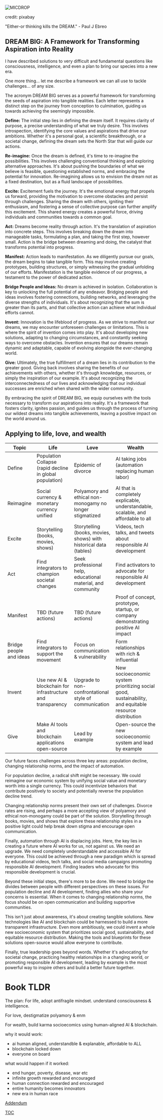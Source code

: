 ![MICDROP](https://pebreo.github.io/mic-drop.jpg)

credit: pixabay


"Either-or thinking kills the DREAM." - Paul J Ebreo


## DREAM BIG: A Framework for Transforming Aspiration into Reality

I have described solutions to very difficult and fundamental questions like consciousness, intelligence, and even a plan to bring our species into a new era. 

One more thing... let me describe a framework we can all use to tackle challenges... of any size.

The acronym DREAM BIG serves as a powerful framework for transforming the seeds of aspiration into tangible realities. Each letter represents a distinct step on the journey from conception to culmination, guiding us towards achieving the seemingly impossible.

**Define:** The initial step lies in defining the dream itself. It requires clarity of purpose, a precise understanding of what we truly desire. This involves introspection, identifying the core values and aspirations that drive our ambitions. Whether it's a personal goal, a scientific breakthrough, or a societal change, defining the dream sets the North Star that will guide our actions.

**Re-imagine:** Once the dream is defined, it's time to re-imagine the possibilities. This involves challenging conventional thinking and exploring alternative approaches. It's about pushing the boundaries of what we believe is feasible, questioning established norms, and embracing the potential for innovation. Re-imagining allows us to envision the dream not as a fixed destination, but as a fluid landscape of possibilities.

**Excite:** Excitement fuels the journey. It's the emotional energy that propels us forward, providing the motivation to overcome obstacles and persist through challenges. Sharing the dream with others, igniting their enthusiasm, and fostering a sense of collective purpose can further amplify this excitement. This shared energy creates a powerful force, driving individuals and communities towards a common goal.

**Act:**  Dreams become reality through action. It's the translation of aspiration into concrete steps. This involves breaking down the dream into manageable tasks, formulating a plan, and taking the first step, however small. Action is the bridge between dreaming and doing, the catalyst that transforms potential into progress.

**Manifest:**  Action leads to manifestation. As we diligently pursue our goals, the dream begins to take tangible form. This may involve creating prototypes, building structures, or simply witnessing the gradual unfolding of our efforts. Manifestation is the tangible evidence of our progress, a testament to the power of dedicated action.

**Bridge People and Ideas:**  No dream is achieved in isolation. Collaboration is key to unlocking the full potential of any endeavor. Bridging people and ideas involves fostering connections, building networks, and leveraging the diverse strengths of individuals. It's about recognizing that the sum is greater than its parts, and that collective action can achieve what individual efforts cannot.

**Invent:**  Innovation is the lifeblood of progress. As we strive to manifest our dreams, we may encounter unforeseen challenges or limitations. This is where the spirit of invention comes into play. It's about developing new solutions, adapting to changing circumstances, and constantly seeking ways to overcome obstacles. Invention ensures that our dreams remain dynamic and adaptable, capable of evolving alongside the ever-changing world.

**Give:**  Ultimately, the true fulfillment of a dream lies in its contribution to the greater good. Giving back involves sharing the benefits of our achievements with others, whether it's through knowledge, resources, or simply the inspiration of our example. It's about recognizing the interconnectedness of our lives and acknowledging that our individual successes are enriched when shared with the wider community.

By embracing the spirit of DREAM BIG, we equip ourselves with the tools necessary to transform our aspirations into reality. It's a framework that fosters clarity, ignites passion, and guides us through the process of turning our wildest dreams into tangible achievements, leaving a positive impact on the world around us.


## Applying to life, love, and wealth



| Topic                   | Life                                                        | Love                                                              | Wealth                                                                                                 |
| ----------------------- | ----------------------------------------------------------- | ----------------------------------------------------------------- | ------------------------------------------------------------------------------------------------------ |
| Define                  | Population Collapse (rapid decline in global population)    | Epidemic of divorce                                               | AI taking jobs (automation replacing human labor)                                                      |
| Reimagine               | Social currency & monetary currency unified                 | Polyamory and ethical non-monogamy no longer stigmatized          | AI that is completely explicable, understandable, scalable, and affordable to all                      |
| Excite                  | Storytelling (books, movies, shows)                         | Storytelling (books, movies, shows) with historical data (tables) | Videos, tech talks, and tweets about responsible AI development                                        |
| Act                     | Find integrators to champion societal changes                | Seek professional help, educational material, and community       | Find activators to advocate for responsible AI development                                             |
| Manifest                | TBD (future actions)                                        | TBD (future actions)                                              | Proof of concept, prototype, startup, or company demonstrating positive AI impact                      |
| Bridge people and ideas | Find integrators to support the movement                     | Focus on communication & vulnerability                            | Form relationships with rich & influential                   |
| Invent                  | Use new AI & blockchain for infrastructure and transparency | Upgrade to non-confrontational style of communication                               | New socioeconomic system prioritizing social good, sustainability, and equitable resource distribution |
| Give                    | Make AI tools and blockchain applications open-source       | Lead by example                                                   | Open-source the new socioeconomic system and lead by example                                           |


Our future faces challenges across three key areas: population decline, changing relationship norms, and the impact of automation.

For population decline, a radical shift might be necessary. We could reimagine our economic system by unifying social value and monetary worth into a single currency. This could incentivize behaviors that contribute positively to society and potentially reverse the population decline trend.

Changing relationship norms present their own set of challenges.  Divorce rates are rising, and perhaps a more accepting view of polyamory and ethical non-monogamy could be part of the solution.  Storytelling through books, movies, and shows that explore these relationship styles in a positive light could help break down stigma and encourage open communication. 

Finally, automation through AI is displacing jobs. Here, the key lies in creating a future where AI works for us, not against us. We need an upgrade. We need completely understandable and accessible AI for everyone.  This could be achieved through a new paradigm which is spread by educational videos, tech talks, and social media campaigns promoting responsible AI development. Finding leaders who advocate for this responsible development is crucial.

Beyond these initial steps, there's more to be done. We need to bridge the divides between people with different perspectives on these issues.  For population decline and AI development, finding allies who share your concerns is essential. When it comes to changing relationship norms, the focus should be on open communication and building supportive communities.

This isn't just about awareness, it's about creating tangible solutions.  New technologies like AI and blockchain could be harnessed to build a more transparent infrastructure.  Even more ambitiously, we could invent a whole new socioeconomic system that prioritizes social good, sustainability, and equitable resource distribution.  Making the tools and blueprints for these solutions open-source would allow everyone to contribute.

Finally, true leadership goes beyond words.  Whether it's advocating for societal change, practicing healthy relationships in a changing world, or promoting responsible AI development, leading by example is the most powerful way to inspire others and build a better future together. 

# Book TLDR
The plan: 
For life, adopt antifragile mindset. understand consciousness & intelligence.

For love, destigmatize polyamory & enm

For wealth, build karma socioecomics using human-aligned AI & blockchain.

why it would work: 
- ai human aligned, understandble & explanable, affordable to ALL
- blockchain locked down
- everyone on board

what would happen if it worked:
- end hunger, poverty, disease, war etc
- infinite growth rewarded and encouraged
- human connection rewarded and encouraged
- entire humanity becomes innovators
- new era in human race



[Addendum](https://pebreo.github.io/endgame/addendum.html)

[TOC](https://pebreo.github.io/endgame)
